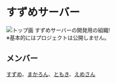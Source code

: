 # すずめサーバー
![トップ画]()
すずめサーバーの開発用の組織!  
※基本的にはプロジェクトは公開しません。
## メンバー
[すずめ](https://github.com/FartherSuzume)、[まかろん](https://github.com/macaronda4)、[ともき](https://github.com/u-tom0319)、[えめさん](https://github.com/emesan22)